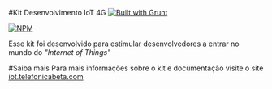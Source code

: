 #Kit Desenvolvimento IoT 4G [![Built with Grunt](https://cdn.gruntjs.com/builtwith.png)](http://gruntjs.com/)

[![NPM](https://nodei.co/npm/kit-iot.png?downloads=true)](https://nodei.co/npm/kit-iot/)

Esse kit foi desenvolvido para estimular desenvolvedores a entrar no mundo do *"Internet of Things"*

#Saiba mais
Para mais informações sobre o kit e documentação visite o site [iot.telefonicabeta.com](iot.telefonicabeta.com)
